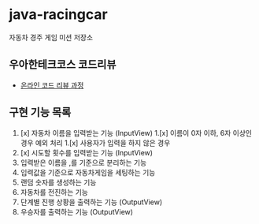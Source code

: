 # java-racingcar
자동차 경주 게임 미션 저장소

## 우아한테크코스 코드리뷰
* [온라인 코드 리뷰 과정](https://github.com/woowacourse/woowacourse-docs/blob/master/maincourse/README.md)

## 구현 기능 목록
1. [x] 자동차 이름을 입력받는 기능 (InputView)
    1.[x] 이름이 0자 이하, 6자 이상인 경우 예외 처리
    1.[x] 사용자가 입력을 하지 않은 경우
1. [x] 시도할 횟수를 입력받는 기능 (InputView)
1. 입력받은 이름을 ,를 기준으로 분리하는 기능
1. 입력값을 기준으로 자동차게임을 세팅하는 기능
1. 랜덤 숫자를 생성하는 기능
1. 자동차를 전진하는 기능
1. 단계별 진행 상황을 출력하는 기능 (OutputView)
1. 우승자를 출력하는 기능 (OutputView)